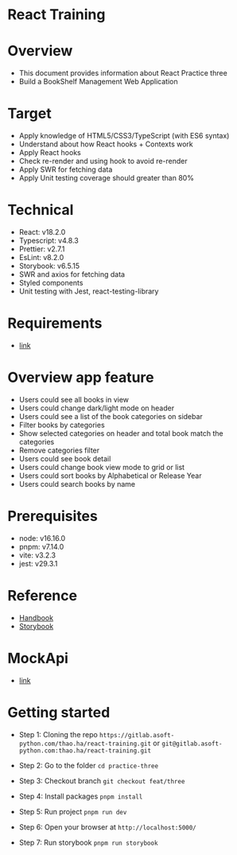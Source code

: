 # React Training

# Overview

- This document provides information about React Practice three
- Build a BookShelf Management Web Application

# Target

- Apply knowledge of HTML5/CSS3/TypeScript (with ES6 syntax)
- Understand about how React hooks + Contexts work
- Apply React hooks
- Check re-render and using hook to avoid re-render
- Apply SWR for fetching data
- Apply Unit testing coverage should greater than 80%

# Technical

- React: v18.2.0
- Typescript: v4.8.3
- Prettier: v2.7.1
- EsLint: v8.2.0
- Storybook: v6.5.15
- SWR and axios for fetching data
- Styled components
- Unit testing with Jest, react-testing-library

# Requirements

- [link](https://docs.google.com/document/d/1XFeMkeZhulA7msPbssoxWq9mTJe-l1NTCl0x9cLIL-w/edit#)

# Overview app feature

- Users could see all books in view
- Users could change dark/light mode on header
- Users could see a list of the book categories on sidebar
- Filter books by categories
- Show selected categories on header and total book match the categories
- Remove categories filter
- Users could see book detail
- Users could change book view mode to grid or list
- Users could sort books by Alphabetical or Release Year
- Users could search books by name

# Prerequisites

- node: v16.16.0
- pnpm: v7.14.0
- vite: v3.2.3
- jest: v29.3.1

# Reference

- [Handbook](https://reactjs.org/docs/code-splitting.html)
- [Storybook](https://storybook.js.org/docs/react/get-started/introduction)

# MockApi

- [link](https://6385df7ebeaa6458266b766f.mockapi.io)

# Getting started

- Step 1: Cloning the repo
  `https://gitlab.asoft-python.com/thao.ha/react-training.git`
  or
  `git@gitlab.asoft-python.com:thao.ha/react-training.git`

- Step 2: Go to the folder `cd practice-three`

- Step 3: Checkout branch `git checkout feat/three`

- Step 4: Install packages `pnpm install`

- Step 5: Run project `pnpm run dev`

- Step 6: Open your browser at `http://localhost:5000/`

- Step 7: Run storybook `pnpm run storybook`
